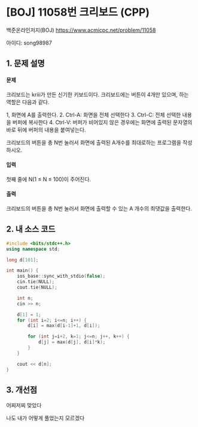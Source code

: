 # [BOJ] 11058번 크리보드 (CPP)


백준온라인저지(BOJ) https://www.acmicpc.net/problem/11058


아이디: song98987


## 1. 문제 설명

#### 문제
크리보드는 kriii가 만든 신기한 키보드이다. 크리보드에는 버튼이 4개만 있으며, 하는 역할은 다음과 같다.

1, 화면에 A를 출력한다.
2. Ctrl-A: 화면을 전체 선택한다
3. Ctrl-C: 전체 선택한 내용을 버퍼에 복사한다
4. Ctrl-V: 버퍼가 비어있지 않은 경우에는 화면에 출력된 문자열의 바로 뒤에 버퍼의 내용을 붙여넣는다.

크리보드의 버튼을 총 N번 눌러서 화면에 출력된 A개수를 최대로하는 프로그램을 작성하시오.

#### 입력
첫째 줄에 N(1 ≤ N ≤ 100)이 주어진다.

#### 출력
크리보드의 버튼을 총 N번 눌러서 화면에 출력할 수 있는 A 개수의 최댓값을 출력한다.

## 2. 내 소스 코드

```c++
#include <bits/stdc++.h>
using namespace std;

long d[101];

int main() {
    ios_base::sync_with_stdio(false);
    cin.tie(NULL);
    cout.tie(NULL);

    int n;
    cin >> n;

    d[1] = 1;
    for (int i=2; i<=n; i++) {
        d[i] = max(d[i-1]+1, d[i]);

        for (int j=i+2, k=1; j<=n; j++, k++) {
            d[j] = max(d[j], d[i]*k);
        }
    }

    cout << d[n];
}
```

## 3. 개선점

어찌저찌 맞았다

나도 내가 어떻게 풀었는지 모르겠다